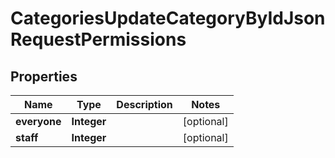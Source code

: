 

# CategoriesUpdateCategoryByIdJsonRequestPermissions


## Properties

| Name | Type | Description | Notes |
|------------ | ------------- | ------------- | -------------|
|**everyone** | **Integer** |  |  [optional] |
|**staff** | **Integer** |  |  [optional] |



